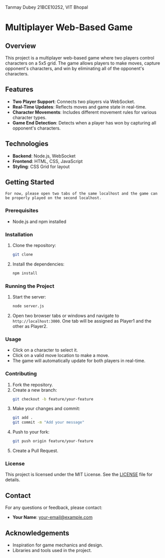 Tanmay Dubey
21BCE10252, VIT Bhopal


# Multiplayer Web-Based Game

## Overview
This project is a multiplayer web-based game where two players control characters on a 5x5 grid. The game allows players to make moves, capture opponent's characters, and win by eliminating all of the opponent's characters.

## Features
- **Two Player Support**: Connects two players via WebSocket.
- **Real-Time Updates**: Reflects moves and game state in real-time.
- **Character Movements**: Includes different movement rules for various character types.
- **Game End Detection**: Detects when a player has won by capturing all opponent's characters.

## Technologies
- **Backend**: Node.js, WebSocket
- **Frontend**: HTML, CSS, JavaScript
- **Styling**: CSS Grid for layout

## Getting Started
    For now, please open two tabs of the same localhost and the game can be properly played on the second localhost.
### Prerequisites
- Node.js and npm installed

### Installation
1. Clone the repository:
    ```bash
    git clone 
    ```
2. Install the dependencies:
    ```bash
    npm install
    ```

### Running the Project
1. Start the server:
    ```bash
    node server.js
    ```
2. Open two browser tabs or windows and navigate to `http://localhost:3000`. One tab will be assigned as Player1 and the other as Player2.

### Usage
- Click on a character to select it.
- Click on a valid move location to make a move.
- The game will automatically update for both players in real-time.

### Contributing
1. Fork the repository.
2. Create a new branch:
    ```bash
    git checkout -b feature/your-feature
    ```
3. Make your changes and commit:
    ```bash
    git add .
    git commit -m "Add your message"
    ```
4. Push to your fork:
    ```bash
    git push origin feature/your-feature
    ```
5. Create a Pull Request.

### License
This project is licensed under the MIT License. See the [LICENSE](LICENSE) file for details.

## Contact
For any questions or feedback, please contact:
- **Your Name**: [your-email@example.com](mailto:your-email@example.com)

## Acknowledgements
- Inspiration for game mechanics and design.
- Libraries and tools used in the project.
